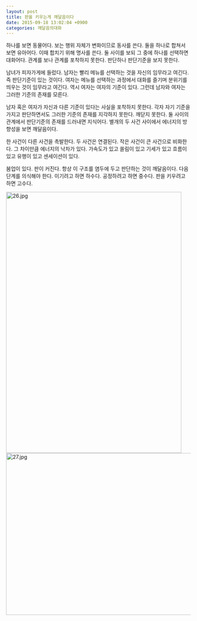 ```yaml
---
layout: post
title: 판을 키우는게 깨달음이다
date: 2015-09-18 13:02:04 +0900
categories: 깨달음의대화
---
```

  

  
하나를 보면 동물어다. 보는 행위 자체가 변화이므로 동사를 쓴다. 둘을 하나로 합쳐서 보면 유아어다. 이때 합치기 위해 명사를 쓴다. 둘 사이를 보되 그 중에 하나를 선택하면 대화어다. 관계를 보나 관계를 포착하지 못한다. 판단하나 판단기준을 보지 못한다. 

  


남녀가 피자가게에 들렀다. 남자는 빨리 메뉴를 선택하는 것을 자신의 임무라고 여긴다. 즉 판단기준이 있는 것이다. 여자는 메뉴를 선택하는 과정에서 대화를 즐기며 분위기를 띄우는 것이 임무라고 여긴다. 역시 여자는 여자의 기준이 있다. 그런데 남자와 여자는 그러한 기준의 존재를 모른다. 

  


남자 혹은 여자가 자신과 다른 기준이 있다는 사실을 포착하지 못한다. 각자 자기 기준을 가지고 판단하면서도 그러한 기준의 존재를 지각하지 못한다. 깨닫지 못한다. 둘 사이의 관계에서 판단기준의 존재를 드러내면 지식어다. 별개의 두 사건 사이에서 에너지의 방향성을 보면 깨달음이다. 

  


한 사건이 다른 사건을 촉발한다. 두 사건은 연결된다. 작은 사건이 큰 사건으로 비화한다. 그 차이만큼 에너지의 낙차가 있다. 가속도가 있고 쏠림이 있고 기세가 있고 흐름이 있고 유행이 있고 센세이션이 있다. 

  


붐업이 있다. 판이 커진다. 항상 이 구조를 염두에 두고 판단하는 것이 깨달음이다. 다음 단계를 의식해야 한다. 이기려고 하면 하수다. 공정하려고 하면 중수다. 판을 키우려고 하면 고수다. 


<img src="assets/attach/images/198/147/622/26.jpg" alt="26.jpg" width="478" height="711" />   



 <img src="assets/attach/images/198/147/622/27.jpg" alt="27.jpg" width="906" height="441" />

